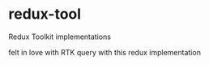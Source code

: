 # redux-tool
Redux Toolkit implementations

felt in love with RTK query with this redux implementation
